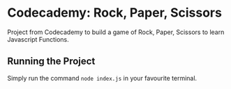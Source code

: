 # Codecademy: Rock, Paper, Scissors
Project from Codecademy to build a game of Rock, Paper, Scissors to learn Javascript Functions.

## Running the Project
Simply run the command `node index.js` in your favourite terminal.
